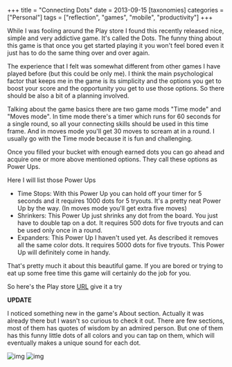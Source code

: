 +++
title = "Connecting Dots"
date = 2013-09-15
[taxonomies]
categories = ["Personal"]
tags = ["reflection", "games", "mobile", "productivity"]
+++

While I was fooling around the Play store I found this recently released nice, simple and very addictive game. It's called the Dots. The funny thing about this game is that once you get started playing it you won't feel bored even it just has to do the same thing over and over again.

The experience that I felt was somewhat different from other games I have played before (but this could be only me). I think the main psychological factor that keeps me in the game is its simplicity and the options you get to boost your score and the opportunity you get to use those options. So there should be also a bit of a planning involved.

Talking about the game basics there are two game mods "Time mode" and "Moves mode". In time mode there's a timer which runs for 60 seconds for a single round, so all your connecting skills should be used in this time frame. And in moves mode you'll get 30 moves to scream at in a round. I usually go with the Time mode because it is fun and challenging.

Once you filled your bucket with enough earned dots you can go ahead and acquire one or more above mentioned options. They call these options as Power Ups.

Here I will list those Power Ups

- Time Stops: With this Power Up you can hold off your timer for 5 seconds and it requires 1000 dots for 5 tryouts. It's a pretty neat Power Up by the way. (In moves mode you'll get extra five moves)
- Shrinkers: This Power Up just shrinks any dot from the board. You just have to double tap on a dot. It requires 500 dots for five tryouts and can be used only once in a round.
- Expanders: This Power Up I haven't used yet. As described it removes all the same color dots. It requires 5000 dots for five tryouts. This Power Up will definitely come in handy.

That's pretty much it about this beautiful game. If you are bored or trying to eat up some free time this game will certainly do the job for you.

So here's the Play store [URL](https://play.google.com/store/apps/details?id=com.nerdyoctopus.gamedots) give it a try

**UPDATE**

I noticed something new in the game's About section. Actually it was already there but I wasn't so curious to check it out.
There are few sections, most of them has quotes of wisdom by an admired person.  But one of them has this funny little dots of all colors and you can tap on them, which will eventually makes a unique sound for each dot.

<img src="/public/images/dots_screenshot_2013-09-15-22-32-05.png" alt="img" class="inline"/>
<img src="/public/images/dots_screenshot_2013-09-15-22-32-19.png" alt="img" class="inline"/>
